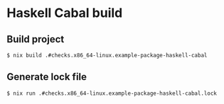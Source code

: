 # Haskell Cabal build

## Build project

```console
$ nix build .#checks.x86_64-linux.example-package-haskell-cabal
```

## Generate lock file

```console
$ nix run .#checks.x86_64-linux.example-package-haskell-cabal.lock
```
